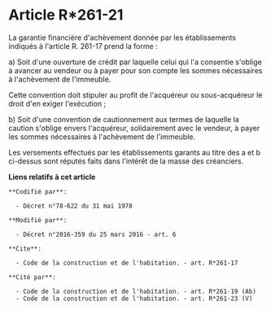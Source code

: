 # Article R*261-21

La garantie financière d'achèvement donnée par les établissements indiqués à l'article R. 261-17 prend la forme : 

a) Soit d'une ouverture de crédit par laquelle celui qui l'a consentie s'oblige à avancer au vendeur ou à payer pour son
compte les sommes nécessaires à l'achèvement de l'immeuble. 

Cette convention doit stipuler au profit de l'acquéreur ou sous-acquéreur le droit d'en exiger l'exécution ; 

b) Soit d'une convention de cautionnement aux termes de laquelle la caution s'oblige envers l'acquéreur, solidairement avec
le vendeur, à payer les sommes nécessaires à l'achèvement de l'immeuble. 

Les versements effectués par les établissements garants au titre des a et b ci-dessus sont réputés faits dans l'intérêt de la
masse des créanciers.

**Liens relatifs à cet article**

	**Codifié par**:

	  - Décret n°78-622 du 31 mai 1978

	**Modifié par**:

	  - Décret n°2016-359 du 25 mars 2016 - art. 6

	**Cite**:

	  - Code de la construction et de l'habitation. - art. R*261-17

	**Cité par**:

	  - Code de la construction et de l'habitation. - art. R*261-19 (Ab)
	  - Code de la construction et de l'habitation. - art. R*261-23 (V)

